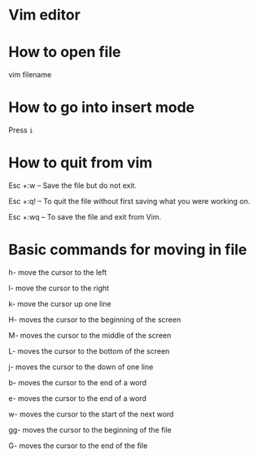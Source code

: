 # Vim editor

# How to open file

vim filename


# How to go into insert mode

Press `i`


# How to quit from vim 

Esc +:w – Save the file but do not exit.

Esc +:q! – To quit the file without first saving what you were working on.

Esc +:wq – To save the file and exit from Vim.


# Basic commands for moving in file

h- move the cursor to the left

l- move the cursor to the right

k- move the cursor up one line

H- moves the cursor to the beginning of the screen

M- moves the cursor to the middle of the screen

L- moves the cursor to the bottom of the screen

j- moves the cursor to the down of one line

b- moves the cursor to the end of a word

e- moves the cursor to the end of a word

w- moves the cursor to the start of the next word

gg- moves the cursor to the beginning of the file

G- moves the cursor to the end of the file
